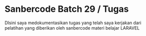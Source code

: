 # Sanbercode Batch 29 / Tugas


DIsini saya medokumentasikan tugas yang telah saya kerjakan dari pelatihan yang diberikan oleh sanbercode materi belajar LARAVEL
